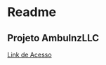 <h1> Readme </h1>

## Projeto AmbulnzLLC


<a href="http://ec2-54-160-87-111.compute-1.amazonaws.com:3000/" target="_blank">Link de Acesso</a>
